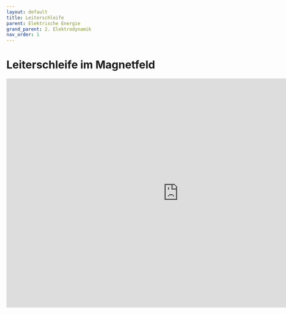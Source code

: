```yaml
---
layout: default
title: Leiterschleife
parent: Elektrische Energie
grand_parent: 2. Elektrodynamik
nav_order: 1
---
```


# Leiterschleife im Magnetfeld

<iframe scrolling="no" src="https://www.geogebra.org/material/iframe/id/PZpaxuqa/width/1408/height/779/border/888888/smb/false/stb/false/stbh/false/ai/false/asb/false/sri/false/rc/false/ld/false/sdz/false/ctl/false" width="900px" height="600px" style="border:0px;"> </iframe>
